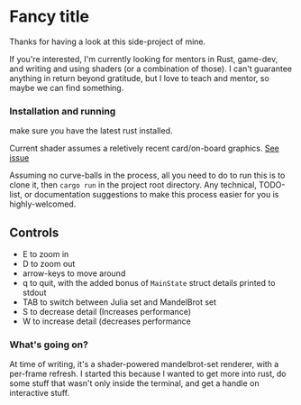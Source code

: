 # Fancy title
Thanks for having a look at this side-project of mine.

If you're interested, I'm currently looking for mentors in Rust, game-dev, and writing and using shaders (or a combination of those). I can't guarantee anything in return beyond gratitude, but I love to teach and mentor, so maybe we can find something. 

### Installation and running
make sure you have the latest rust installed.

Current shader assumes a reletively recent card/on-board graphics. [See issue](https://github.com/Ben-PH/shader_brot/issues/13)

Assuming no curve-balls in the process, all you need to do to run this is to clone it, then `cargo run` in the project root directory. Any technical, TODO-list, or documentation suggestions to make this process easier for you is highly-welcomed.


## Controls
- E to zoom in
- D to zoom out
- arrow-keys to move around
- q to quit, with the added bonus of `MainState` struct details printed to stdout
- TAB to switch between Julia set and MandelBrot set
- S to decrease detail (Increases performance)
- W to increase detail (decreases performance

### What's going on?
At time of writing, it's a shader-powered mandelbrot-set renderer, with a per-frame refresh. I started this because I wanted to get more into rust, do some stuff that wasn't only inside the terminal, and get a handle on interactive stuff.
